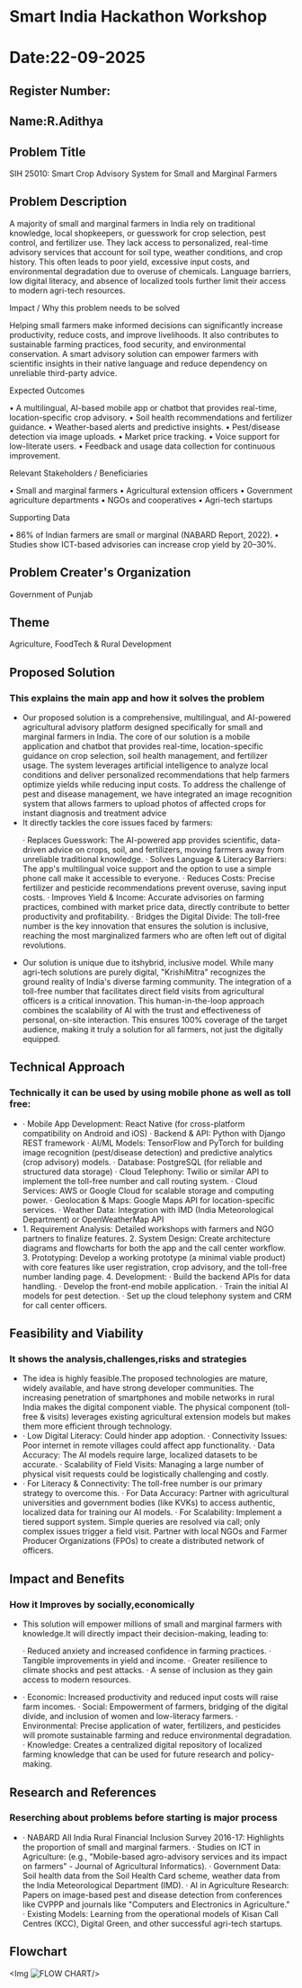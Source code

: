 # Smart India Hackathon Workshop
# Date:22-09-2025
## Register Number:
## Name:R.Adithya
## Problem Title
SIH 25010: Smart Crop Advisory System for Small and Marginal Farmers
## Problem Description
A majority of small and marginal farmers in India rely on traditional knowledge, local shopkeepers, or guesswork for crop selection, pest control, and fertilizer use. They lack access to personalized, real-time advisory services that account for soil type, weather conditions, and crop history. This often leads to poor yield, excessive input costs, and environmental degradation due to overuse of chemicals. Language barriers, low digital literacy, and absence of localized tools further limit their access to modern agri-tech resources.

Impact / Why this problem needs to be solved

Helping small farmers make informed decisions can significantly increase productivity, reduce costs, and improve livelihoods. It also contributes to sustainable farming practices, food security, and environmental conservation. A smart advisory solution can empower farmers with scientific insights in their native language and reduce dependency on unreliable third-party advice.

Expected Outcomes

• A multilingual, AI-based mobile app or chatbot that provides real-time, location-specific crop advisory.
• Soil health recommendations and fertilizer guidance.
• Weather-based alerts and predictive insights.
• Pest/disease detection via image uploads.
• Market price tracking.
• Voice support for low-literate users.
• Feedback and usage data collection for continuous improvement.

Relevant Stakeholders / Beneficiaries

• Small and marginal farmers
• Agricultural extension officers
• Government agriculture departments
• NGOs and cooperatives
• Agri-tech startups

Supporting Data

• 86% of Indian farmers are small or marginal (NABARD Report, 2022).
• Studies show ICT-based advisories can increase crop yield by 20–30%.

## Problem Creater's Organization
Government of Punjab

## Theme
Agriculture, FoodTech & Rural Development

## Proposed Solution
<h3>This explains the main app and how it solves the problem</h3>
  <ul><li>Our proposed solution is a comprehensive, multilingual, and AI-powered agricultural advisory platform designed specifically for small and marginal farmers in India. The core of our solution is a mobile application and chatbot that provides real-time, location-specific guidance on crop selection, soil health management, and fertilizer usage. The system leverages artificial intelligence to analyze local conditions and deliver personalized recommendations that help farmers optimize yields while reducing input costs. To address the challenge of pest and disease management, we have integrated an image recognition system that allows farmers to upload photos of affected crops for instant diagnosis and treatment advice</li>
<li>It directly tackles the core issues faced by farmers:

· Replaces Guesswork: The AI-powered app provides scientific, data-driven advice on crops, soil, and fertilizers, moving farmers away from unreliable traditional knowledge.
· Solves Language & Literacy Barriers: The app's multilingual voice support and the option to use a simple phone call make it accessible to everyone.
· Reduces Costs: Precise fertilizer and pesticide recommendations prevent overuse, saving input costs.
· Improves Yield & Income: Accurate advisories on farming practices, combined with market price data, directly contribute to better productivity and profitability.
· Bridges the Digital Divide: The toll-free number is the key innovation that ensures the solution is inclusive, reaching the most marginalized farmers who are often left out of digital revolutions.</li>
<li>Our solution is unique due to itshybrid, inclusive model. While many agri-tech solutions are purely digital, "KrishiMitra" recognizes the ground reality of India's diverse farming community. The integration of a toll-free number that facilitates direct field visits from agricultural officers is a critical innovation. This human-in-the-loop approach combines the scalability of AI with the trust and effectiveness of personal, on-site interaction. This ensures 100% coverage of the target audience, making it truly a solution for all farmers, not just the digitally equipped.</li></ul>

## Technical Approach
<h3>Technically it can be used by using mobile phone as well as toll free:</h3>
<ul><li>· Mobile App Development: React Native (for cross-platform compatibility on Android and iOS)
· Backend & API: Python with Django REST framework
· AI/ML Models: TensorFlow and PyTorch for building image recognition (pest/disease detection) and predictive analytics (crop advisory) models.
· Database: PostgreSQL (for reliable and structured data storage)
· Cloud Telephony: Twilio or similar API to implement the toll-free number and call routing system.
· Cloud Services: AWS or Google Cloud for scalable storage and computing power.
· Geolocation & Maps: Google Maps API for location-specific services.
· Weather Data: Integration with IMD (India Meteorological Department) or OpenWeatherMap API</li>
<li>1. Requirement Analysis: Detailed workshops with farmers and NGO partners to finalize features.
2. System Design: Create architecture diagrams and flowcharts for both the app and the call center workflow.
3. Prototyping: Develop a working prototype (a minimal viable product) with core features like user registration, crop advisory, and the toll-free number landing page.
4. Development:
   · Build the backend APIs for data handling.
   · Develop the front-end mobile application.
   · Train the initial AI models for pest detection.
   · Set up the cloud telephony system and CRM for call center officers.</li></ul>

## Feasibility and Viability
<h3>It shows the analysis,challenges,risks and strategies</h3>
<ul><li>The idea is highly feasible.The proposed technologies are mature, widely available, and have strong developer communities. The increasing penetration of smartphones and mobile networks in rural India makes the digital component viable. The physical component (toll-free & visits) leverages existing agricultural extension models but makes them more efficient through technology.</li>
<li>· Low Digital Literacy: Could hinder app adoption.
· Connectivity Issues: Poor internet in remote villages could affect app functionality.
· Data Accuracy: The AI models require large, localized datasets to be accurate.
· Scalability of Field Visits: Managing a large number of physical visit requests could be logistically challenging and costly.</li>
<li>· For Literacy & Connectivity: The toll-free number is our primary strategy to overcome this.
· For Data Accuracy: Partner with agricultural universities and government bodies (like KVKs) to access authentic, localized data for training our AI models.
· For Scalability: Implement a tiered support system. Simple queries are resolved via call; only complex issues trigger a field visit. Partner with local NGOs and Farmer Producer Organizations (FPOs) to create a distributed network of officers.</li></ul>

## Impact and Benefits
<h3>How it Improves by socially,economically</h3>
<ul><li>This solution will empower millions of small and marginal farmers with knowledge.It will directly impact their decision-making, leading to:

· Reduced anxiety and increased confidence in farming practices.
· Tangible improvements in yield and income.
· Greater resilience to climate shocks and pest attacks.
· A sense of inclusion as they gain access to modern resources.</li>
<li>· Economic: Increased productivity and reduced input costs will raise farm incomes.
· Social: Empowerment of farmers, bridging of the digital divide, and inclusion of women and low-literacy farmers.
· Environmental: Precise application of water, fertilizers, and pesticides will promote sustainable farming and reduce environmental degradation.
· Knowledge: Creates a centralized digital repository of localized farming knowledge that can be used for future research and policy-making.</li></ul>

## Research and References
<h3>Reserching about problems before starting is major process</h3>
<ul><li>
· NABARD All India Rural Financial Inclusion Survey 2016-17: Highlights the proportion of small and marginal farmers.
· Studies on ICT in Agriculture: (e.g., "Mobile-based agro-advisory services and its impact on farmers" - Journal of Agricultural Informatics).
· Government Data: Soil health data from the Soil Health Card scheme, weather data from the India Meteorological Department (IMD).
· AI in Agriculture Research: Papers on image-based pest and disease detection from conferences like CVPPP and journals like "Computers and Electronics in Agriculture."
· Existing Models: Learning from the operational models of Kisan Call Centres (KCC), Digital Green, and other successful agri-tech startups.</li></ul>

## Flowchart
<Img ![FLOW CHART](https://github.com/user-attachments/assets/0fef4bc0-f130-45e1-a978-4e5a838ac2df)/>
